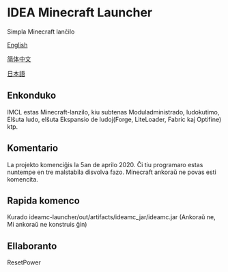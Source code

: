 # IDEA Minecraft Launcher
Simpla Minecraft lanĉilo

[English](README.md)

[简体中文](README_zh.md)

[日本語](README_ja.md)
## Enkonduko
IMCL estas Minecraft-lanzilo, kiu subtenas Moduladministrado, ludokutimo, Elŝuta ludo, elŝuta Ekspansio de ludoj(Forge, LiteLoader, Fabric kaj Optifine) ktp.
## Komentario
La projekto komenciĝis la 5an de aprilo 2020. Ĉi tiu programaro estas nuntempe en tre malstabila disvolva fazo. Minecraft ankoraŭ ne povas esti komencita.
## Rapida komenco
Kurado ideamc-launcher/out/artifacts/ideamc_jar/ideamc.jar
(Ankoraŭ ne, Mi ankoraŭ ne konstruis ĝin)
## Ellaboranto
ResetPower